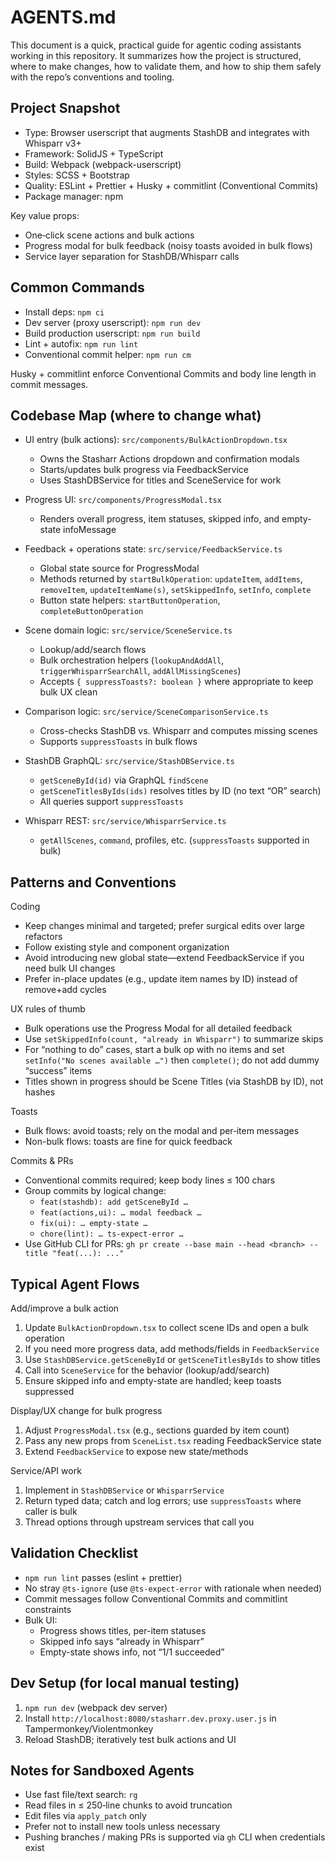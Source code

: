 # AGENTS.md

This document is a quick, practical guide for agentic coding assistants working in this repository. It summarizes how the project is structured, where to make changes, how to validate them, and how to ship them safely with the repo’s conventions and tooling.

## Project Snapshot

- Type: Browser userscript that augments StashDB and integrates with Whisparr v3+
- Framework: SolidJS + TypeScript
- Build: Webpack (webpack-userscript)
- Styles: SCSS + Bootstrap
- Quality: ESLint + Prettier + Husky + commitlint (Conventional Commits)
- Package manager: npm

Key value props:

- One‑click scene actions and bulk actions
- Progress modal for bulk feedback (noisy toasts avoided in bulk flows)
- Service layer separation for StashDB/Whisparr calls

## Common Commands

- Install deps: `npm ci`
- Dev server (proxy userscript): `npm run dev`
- Build production userscript: `npm run build`
- Lint + autofix: `npm run lint`
- Conventional commit helper: `npm run cm`

Husky + commitlint enforce Conventional Commits and body line length in commit messages.

## Codebase Map (where to change what)

- UI entry (bulk actions): `src/components/BulkActionDropdown.tsx`

  - Owns the Stasharr Actions dropdown and confirmation modals
  - Starts/updates bulk progress via FeedbackService
  - Uses StashDBService for titles and SceneService for work

- Progress UI: `src/components/ProgressModal.tsx`

  - Renders overall progress, item statuses, skipped info, and empty-state infoMessage

- Feedback + operations state: `src/service/FeedbackService.ts`

  - Global state source for ProgressModal
  - Methods returned by `startBulkOperation`: `updateItem`, `addItems`, `removeItem`, `updateItemName(s)`, `setSkippedInfo`, `setInfo`, `complete`
  - Button state helpers: `startButtonOperation`, `completeButtonOperation`

- Scene domain logic: `src/service/SceneService.ts`

  - Lookup/add/search flows
  - Bulk orchestration helpers (`lookupAndAddAll`, `triggerWhisparrSearchAll`, `addAllMissingScenes`)
  - Accepts `{ suppressToasts?: boolean }` where appropriate to keep bulk UX clean

- Comparison logic: `src/service/SceneComparisonService.ts`

  - Cross-checks StashDB vs. Whisparr and computes missing scenes
  - Supports `suppressToasts` in bulk flows

- StashDB GraphQL: `src/service/StashDBService.ts`

  - `getSceneById(id)` via GraphQL `findScene`
  - `getSceneTitlesByIds(ids)` resolves titles by ID (no text “OR” search)
  - All queries support `suppressToasts`

- Whisparr REST: `src/service/WhisparrService.ts`
  - `getAllScenes`, `command`, profiles, etc. (`suppressToasts` supported in bulk)

## Patterns and Conventions

Coding

- Keep changes minimal and targeted; prefer surgical edits over large refactors
- Follow existing style and component organization
- Avoid introducing new global state—extend FeedbackService if you need bulk UI changes
- Prefer in-place updates (e.g., update item names by ID) instead of remove+add cycles

UX rules of thumb

- Bulk operations use the Progress Modal for all detailed feedback
- Use `setSkippedInfo(count, "already in Whisparr")` to summarize skips
- For “nothing to do” cases, start a bulk op with no items and set `setInfo("No scenes available …")` then `complete()`; do not add dummy “success” items
- Titles shown in progress should be Scene Titles (via StashDB by ID), not hashes

Toasts

- Bulk flows: avoid toasts; rely on the modal and per‑item messages
- Non-bulk flows: toasts are fine for quick feedback

Commits & PRs

- Conventional commits required; keep body lines ≤ 100 chars
- Group commits by logical change:
  - `feat(stashdb): add getSceneById …`
  - `feat(actions,ui): … modal feedback …`
  - `fix(ui): … empty-state …`
  - `chore(lint): … ts-expect-error …`
- Use GitHub CLI for PRs: `gh pr create --base main --head <branch> --title "feat(...): ..."`

## Typical Agent Flows

Add/improve a bulk action

1. Update `BulkActionDropdown.tsx` to collect scene IDs and open a bulk operation
2. If you need more progress data, add methods/fields in `FeedbackService`
3. Use `StashDBService.getSceneById` or `getSceneTitlesByIds` to show titles
4. Call into `SceneService` for the behavior (lookup/add/search)
5. Ensure skipped info and empty-state are handled; keep toasts suppressed

Display/UX change for bulk progress

1. Adjust `ProgressModal.tsx` (e.g., sections guarded by item count)
2. Pass any new props from `SceneList.tsx` reading FeedbackService state
3. Extend `FeedbackService` to expose new state/methods

Service/API work

1. Implement in `StashDBService` or `WhisparrService`
2. Return typed data; catch and log errors; use `suppressToasts` where caller is bulk
3. Thread options through upstream services that call you

## Validation Checklist

- `npm run lint` passes (eslint + prettier)
- No stray `@ts-ignore` (use `@ts-expect-error` with rationale when needed)
- Commit messages follow Conventional Commits and commitlint constraints
- Bulk UI:
  - Progress shows titles, per-item statuses
  - Skipped info says “already in Whisparr”
  - Empty-state shows info, not “1/1 succeeded”

## Dev Setup (for local manual testing)

1. `npm run dev` (webpack dev server)
2. Install `http://localhost:8080/stasharr.dev.proxy.user.js` in Tampermonkey/Violentmonkey
3. Reload StashDB; iteratively test bulk actions and UI

## Notes for Sandboxed Agents

- Use fast file/text search: `rg`
- Read files in ≤ 250‑line chunks to avoid truncation
- Edit files via `apply_patch` only
- Prefer not to install new tools unless necessary
- Pushing branches / making PRs is supported via `gh` CLI when credentials exist
